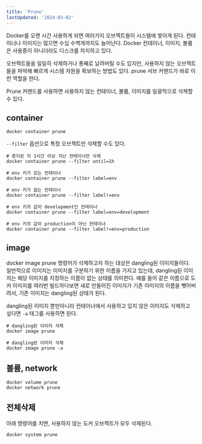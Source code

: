 ```yaml
---
title: 'Prune'
lastUpdated: '2024-03-02'
---
```


Docker를 오랜 시간 사용하게 되면 여러가지 오브젝트들이 시스템에 쌓이게 된다. 컨테이너나 이미지는 많으면 수십 수백개까지도 늘어난다. Docker 컨테이너, 이미지, 볼륨은 사용중이 아니더라도 디스크를 차지하고 있다. 

오브젝트들을 일일히 삭제하거나 통째로 날려버릴 수도 있지만, 사용하지 않는 오브젝트들을 파악해 빠르게 시스템 자원을 확보하는 방법도 있다. prune 서브 커맨드가 바로 이런 역할을 한다.

Prune 커맨드를 사용하면 사용하지 않는 컨테이너, 볼륨, 이미지를 일괄적으로 삭제할 수 있다.

## container 

```
docker container prune
```

`--filter` 옵션으로 특정 오브젝트만 삭제할 수도 있다.

```
# 중지된 지 1시간 이상 지난 컨테이너만 삭제
docker container prune --filter until=1h

# env 키가 있는 컨테이너
docker container prune --filter label=env

# env 키가 없는 컨테이너
docker container prune --filter label!=env

# env 키의 값이 development인 컨테이너
docker container prune --filter label=env=development

# env 키의 값이 production이 아닌 컨테이너
docker container prune --filter label!=env=production
```

## image

docker image prune 명령어가 삭제하고자 하는 대상은 dangling된 이미지들이다. 일반적으로 이미지는 이미지를 구분하기 위한 이름을 가지고 있는데, dangling된 이미지는 해당 이미지를 지칭하는 이름이 없는 상태를 의미한다. 예를 들어 같은 이름으로 도커 이미지를 여러번 빌드하다보면 새로 만들어진 이미지가 기존 이미지의 이름을 뺏어버려서, 기존 이미지는 dangling된 상태가 된다.

dangling된 이미지 뿐만아니라 컨테이너에서 사용하고 있지 않은 이미지도 삭제하고 싶다면 `-a` 태그를 사용하면 된다.

```
# dangling된 이미지 삭제
docker image prune

# dangling된 이미지 삭제
docker image prune -a
```

## 볼륨, network
```
docker volume prune
docker network prune
```

## 전체삭제

아래 명령어를 치면, 사용하지 않는 도커 오브젝트가 모두 삭제된다.

```
docker system prune
```